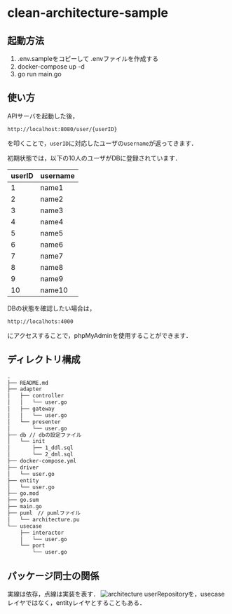 # clean-architecture-sample
## 起動方法
1. .env.sampleをコピーして .envファイルを作成する
1. docker-compose up -d
1. go run main.go

## 使い方
APIサーバを起動した後，

```
http://localhost:8080/user/{userID}
```
を叩くことで，`userID`に対応したユーザの`username`が返ってきます．

初期状態では，以下の10人のユーザがDBに登録されています．

| userID | username |
| ------ | -------- |
| 1      | name1    |
| 2      | name2    |
| 3      | name3    |
| 4      | name4    |
| 5      | name5    |
| 6      | name6    |
| 7      | name7    |
| 8      | name8    |
| 9      | name9    |
| 10     | name10   |

DBの状態を確認したい場合は，

```
http://localhots:4000
```
にアクセスすることで，phpMyAdminを使用することができます．

## ディレクトリ構成
```bash
.
├── README.md
├── adapter
│   ├── controller
│   │   └── user.go
│   ├── gateway
│   │   └── user.go
│   └── presenter
│       └── user.go
├── db // dbの設定ファイル
│   └── init
│       ├── 1_ddl.sql
│       └── 2_dml.sql
├── docker-compose.yml
├── driver
│   └── user.go
├── entity
│   └── user.go
├── go.mod
├── go.sum
├── main.go
├── puml　// pumlファイル
│   └── architecture.pu
└── usecase
    ├── interactor
    │   └── user.go
    └── port
        └── user.go
```

## パッケージ同士の関係
実線は依存，点線は実装を表す．
![architecture](https://user-images.githubusercontent.com/45930091/108508403-1a653780-72ff-11eb-83de-7a310dafe11c.png)
userRepositoryを，usecaseレイヤではなく，entityレイヤとすることもある．
